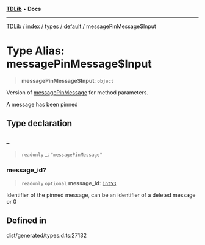 [**TDLib**](../../../../../../README.md) • **Docs**

***

[TDLib](../../../../../../modules.md) / [index](../../../../../README.md) / [types](../../../README.md) / [default](../README.md) / messagePinMessage$Input

# Type Alias: messagePinMessage$Input

> **messagePinMessage$Input**: `object`

Version of [messagePinMessage](messagePinMessage.md) for method parameters.

A message has been pinned

## Type declaration

### \_

> `readonly` **\_**: `"messagePinMessage"`

### message\_id?

> `readonly` `optional` **message\_id**: [`int53`](int53-1.md)

Identifier of the pinned message, can be an identifier of a deleted message or 0

## Defined in

dist/generated/types.d.ts:27132
